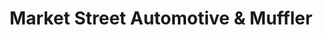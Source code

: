 ---
title: "Market Street Automotive & Muffler"
url: /redding/market-street-automotive-and-muffler/
shop: car repair
---